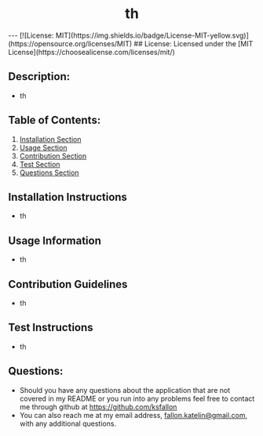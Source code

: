 <h1 align="center"> th </h1>
  ---
[![License: MIT](https://img.shields.io/badge/License-MIT-yellow.svg)](https://opensource.org/licenses/MIT)
## License:
Licensed under the [MIT License](https://choosealicense.com/licenses/mit/)

## Description:
- th

## Table of Contents:
1. [Installation Section](#installation-instructions)
2. [Usage Section](#usage-information)
3. [Contribution Section](#contribution-guidelines)
4. [Test Section](#test-instructions)
5. [Questions Section](#questions)

## Installation Instructions
- th
## Usage Information
- th
## Contribution Guidelines
- th
## Test Instructions
- th

## Questions:
- Should you have any questions about the application that are not covered in my README or you run into any problems feel free to contact me through github at <https://github.com/ksfallon> 
- You can also reach me at my email address, <fallon.katelin@gmail.com>, with any additional questions.




